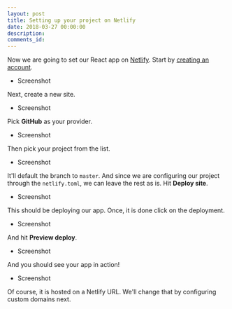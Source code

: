 ```yaml
---
layout: post
title: Setting up your project on Netlify
date: 2018-03-27 00:00:00
description:
comments_id:
---
```


Now we are going to set our React app on [Netlify](https://www.netlify.com). Start by [creating an account](https://app.netlify.com/signup).

- Screenshot

Next, create a new site.

- Screenshot

Pick **GitHub** as your provider.

- Screenshot

Then pick your project from the list.

- Screenshot

It'll default the branch to `master`. And since we are configuring our project through the `netlify.toml`, we can leave the rest as is. Hit **Deploy site**.

- Screenshot

This should be deploying our app. Once, it is done click on the deployment.

- Screenshot

And hit **Preview deploy**.

- Screenshot

And you should see your app in action!

- Screenshot

Of course, it is hosted on a Netlify URL. We'll change that by configuring custom domains next.
